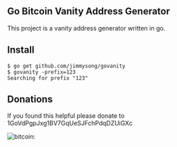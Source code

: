 ## Go Bitcoin Vanity Address Generator

This project is a vanity address generator written in go.

## Install

    $ go get github.com/jimmysong/govanity
    $ govanity -prefix=123
    Searching for prefix "123"

## Donations

If you found this helpful please donate to 1GoVdPgpJxg1BV7GqUeSJFchPdqDZUiGXc

![bitcoin:][Donation Image]

[Donation Image]: https://chart.googleapis.com/chart?chs=250x250&cht=qr&chl=bitcoin:1GoVdPgpJxg1BV7GqUeSJFchPdqDZUiGXc?&label=GoVanity+Donation
